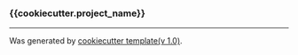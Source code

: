 ### {{cookiecutter.project_name}}
___

Was generated by [cookiecutter template(v 1.0)](https://github.com/v1-wizard/automation-test-template).
